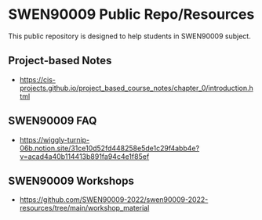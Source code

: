 # SWEN90009 Public Repo/Resources

This public repository is designed to help students in SWEN90009 subject.

## Project-based Notes

- https://cis-projects.github.io/project_based_course_notes/chapter_0/introduction.html

## SWEN90009 FAQ

- https://wiggly-turnip-06b.notion.site/31ce10d52fd448258e5de1c29f4abb4e?v=acad4a40b114413b891fa94c4e1f85ef

## SWEN90009 Workshops

- https://github.com/SWEN90009-2022/swen90009-2022-resources/tree/main/workshop_material
